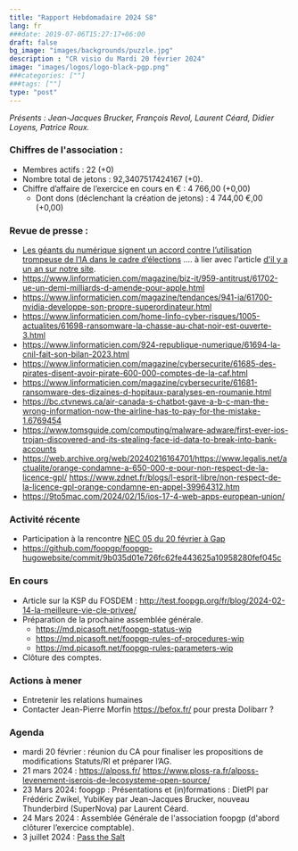 ```yaml
---
title: "Rapport Hebdomadaire 2024 S8"
lang: fr
###date: 2019-07-06T15:27:17+06:00
draft: false
bg_image: "images/backgrounds/puzzle.jpg"
description : "CR visio du Mardi 20 février 2024"
image: "images/logos/logo-black-pgp.png"
###categories: [""]
###tags: [""]
type: "post"
---
```


*Présents : Jean-Jacques Brucker, François Revol, Laurent Céard, Didier Loyens, Patrice Roux.*


### Chiffres de l'association :

* Membres actifs : 22 (+0)
* Nombre total de jetons : 92,3407517424167 (+0).
* Chiffre d’affaire de l’exercice en cours en € : 4 766,00 (+0,00)
  * Dont dons (déclenchant la création de jetons) : 4 744,00 €,00 (+0,00)


### Revue de presse :

* [Les géants du numérique signent un accord contre l’utilisation trompeuse de l’IA dans le cadre d’élections](https://www.lemonde.fr/pixels/article/2024/02/16/les-geants-du-numerique-signent-un-accord-contre-l-utilisation-trompeuse-de-l-ia-dans-le-cadre-d-elections_6216967_4408996.html) .... à lier avec l'article [d'il y a un an sur notre site](http://foopgp.org/fr/blog/2023-04-03-lutter-contre-la-polution-informationelle/).
* https://www.linformaticien.com/magazine/biz-it/959-antitrust/61702-ue-un-demi-milliards-d-amende-pour-apple.html
* https://www.linformaticien.com/magazine/tendances/941-ia/61700-nvidia-developpe-son-propre-superordinateur.html
* https://www.linformaticien.com/home-linfo-cyber-risques/1005-actualites/61698-ransomware-la-chasse-au-chat-noir-est-ouverte-3.html
* https://www.linformaticien.com/924-republique-numerique/61694-la-cnil-fait-son-bilan-2023.html
* https://www.linformaticien.com/magazine/cybersecurite/61685-des-pirates-disent-avoir-pirate-600-000-comptes-de-la-caf.html
* https://www.linformaticien.com/magazine/cybersecurite/61681-ransomware-des-dizaines-d-hopitaux-paralyses-en-roumanie.html
* https://bc.ctvnews.ca/air-canada-s-chatbot-gave-a-b-c-man-the-wrong-information-now-the-airline-has-to-pay-for-the-mistake-1.6769454
* https://www.tomsguide.com/computing/malware-adware/first-ever-ios-trojan-discovered-and-its-stealing-face-id-data-to-break-into-bank-accounts
* https://web.archive.org/web/20240216164701/https://www.legalis.net/actualite/orange-condamne-a-650-000-e-pour-non-respect-de-la-licence-gpl/  https://www.zdnet.fr/blogs/l-esprit-libre/non-respect-de-la-licence-gpl-orange-condamne-en-appel-39964312.htm
* https://9to5mac.com/2024/02/15/ios-17-4-web-apps-european-union/


### Activité récente

* Participation à la rencontre [NEC 05 du 20 février à Gap](https://framaforms.org/numerique-en-communs-mardi-20-fevrier-2024-gap-1705328108)
* https://github.com/foopgp/foopgp-hugowebsite/commit/9b035d01e726fc62fe443625a10958280fef045c

### En cours


* Article sur la KSP du FOSDEM : http://test.foopgp.org/fr/blog/2024-02-14-la-meilleure-vie-cle-privee/
* Préparation de la prochaine assemblée générale.
    * https://md.picasoft.net/foopgp-status-wip
    * https://md.picasoft.net/foopgp-rules-of-procedures-wip
    * https://md.picasoft.net/foopgp-rules-parameters-wip
* Clôture des comptes.

### Actions à mener

* Entretenir les relations humaines
* Contacter Jean-Pierre Morfin https://befox.fr/ pour presta Dolibarr ?

### Agenda

* mardi 20 février : réunion du CA pour finaliser les propositions de modifications Statuts/RI et préparer l’AG.
* 21 mars 2024 : https://alposs.fr/
 https://www.ploss-ra.fr/alposs-levenement-iserois-de-lecosysteme-open-source/
* 23 Mars 2024: foopgp : Présentations et (in)formations : DietPI par Frédéric Zwikel, YubiKey par Jean-Jacques Brucker, nouveau Thunderbird (SuperNova) par Laurent Céard.
* 24 Mars 2024 : Assemblée Générale de l'association foopgp (d'abord clôturer l’exercice comptable).
* 3 juillet 2024 : [Pass the Salt](https://2024.pass-the-salt.org)
